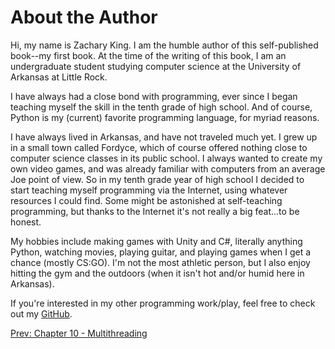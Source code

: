 # About the Author

Hi, my name is Zachary King. I am the humble author of this self-published book--my first book. 
At the time of the writing of this book, I am an undergraduate student studying computer science at 
the University of Arkansas at Little Rock. 

I have always had a close bond with programming, ever since I began teaching myself the skill in the tenth grade of high school. And of course, Python is my (current) favorite programming language, for myriad reasons. 

I have always lived in Arkansas, and have not traveled much yet. I grew up in a small town called Fordyce, which of course offered nothing close to computer science classes in its public school. I always wanted to create my own video games, and was already familiar with computers from an average Joe point of view. So in my tenth grade year of high school I decided to start teaching myself programming via the Internet, using whatever resources I could find. Some might be astonished at self-teaching programming, but thanks to the Internet it's not really a big feat...to be honest.

My hobbies include making games with Unity and C#, literally anything Python, watching movies, playing guitar, and playing games when I get a chance (mostly CS:GO). I'm not the most athletic person, but I also enjoy hitting the gym and the outdoors (when it isn't hot and/or humid here in Arkansas). 

If you're interested in my other programming work/play, feel free to check out my [GitHub](https://github.com/zach-king).

[Prev: Chapter 10 - Multithreading](./chapter10.md)
